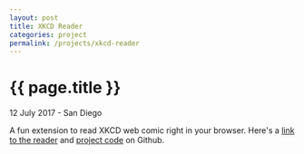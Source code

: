 ```yaml
---
layout: post
title: XKCD Reader
categories: project
permalink: /projects/xkcd-reader
---
```


{{ page.title }}
================

<p class="meta">12 July 2017 - San Diego</p>
A fun extension to read XKCD web comic right in your browser. Here's a <a href="https://chrome.google.com/webstore/detail/xkcd-reader/domkhniphkbfickmhkjkfachkcjejhee" target="_blank">link to the reader</a> and <a href="https://github.com/piyushdubey/xkcd-chrome-extension" target="_blank">project code</a> on Github.